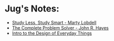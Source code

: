 # Jug's Notes:


*	[Study Less, Study Smart - Marty Lobdell](https://github.com/jhadjar/Notes/blob/master/Files/Study%20Less%2C%20Study%20Smart%20-%20Marty%20Lobdell.MD)
*	[The Complete Problem Solver - John R. Hayes](https://github.com/jhadjar/Notes/blob/master/Files/Notes%20-%20The%20Complete%20Problem%20Solver%20-%20John%20R.%20Hayes.MD)
*	[Intro to the Design of Everyday Things](https://github.com/jhadjar/Notes/blob/master/Files/Intro%20to%20the%20Design%20of%20Everyday%20Things.MD)
